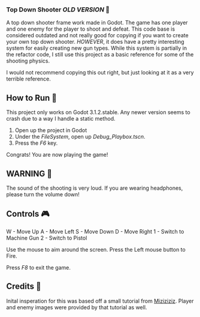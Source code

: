 ### Top Down Shooter *OLD VERSION* :older_woman:

A top down shooter frame work made in Godot. The game has one player and one enemy for the player to shoot and defeat. This code base is considered outdated
and not really good for copying if you want to create your own top down shooter. *HOWEVER*, it does have a pretty interesting system for easily creating new
gun types. While this system is partially in the refactor code, I still use this project as a basic reference for some of the shooting physics. 

I would not recommend copying this out right, but just looking at it as a very terrible reference.

## How to Run :running:
This project only works on Godot 3.1.2.stable. Any newer version seems to crash due to a way I handle a static method.

1. Open up the project in Godot
2. Under the *FileSystem*, open up *Debug_Playbox.tscn*.
3. Press the *F6* key.

Congrats! You are now playing the game!

## WARNING :loudspeaker:
The sound of the shooting is very loud. If you are wearing headphones, please turn the volume down!

## Controls :video_game:
W - Move Up
A - Move Left
S - Move Down
D - Move Right
1 - Switch to Machine Gun
2 - Switch to Pistol

Use the mouse to aim around the screen. Press the Left mouse button to Fire.

Press *F8* to exit the game.

## Credits :bookmark_tabs:
Inital insperation for this was based off a small tutorial from [Miziziziz](https://www.youtube.com/watch?v=5vYI_mgERBU). Player and enemy images were provided
by that tutorial as well.
